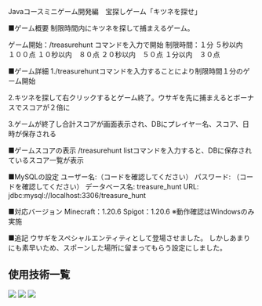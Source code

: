 Javaコースミニゲーム開発編　宝探しゲーム「キツネを探せ」

■ゲーム概要
制限時間内にキツネを探して捕まえるゲーム。

ゲーム開始：/treasurehunt コマンドを入力で開始
制限時間：１分
５秒以内　１００点
１０秒以内　８０点
２０秒以内　５０点
１分以内　３０点

■ゲーム詳細
1./treasurehuntコマンドを入力することにより制限時間１分のゲーム開始

2.キツネを探して右クリックするとゲーム終了。ウサギを先に捕まえるとボーナスでスコアが２倍に

3.ゲームが終了し合計スコアが画面表示され、DBにプレイヤー名、スコア、日時が保存される

■ゲームスコアの表示
/treasurehunt listコマンドを入力すると、DBに保存されているスコア一覧が表示

■MySQLの設定
ユーザー名:（コードを確認してください）
パスワード: （コードを確認してください）
データベース名: treasure_hunt
URL: jdbc:mysql://localhost:3306/treasure_hunt

■対応バージョン
Minecraft：1.20.6
Spigot：1.20.6
※動作確認はWindowsのみ実施

■追記
ウサギをスペシャルエンティティとして登場させました。
しかしあまりにも素早いため、スポーンした場所に留まってもらう設定にしました。

<div id="top"></div>

## 使用技術一覧

<!-- シールド一覧 -->
<!-- 該当するプロジェクトの中から任意のものを選ぶ-->
<p style="display: inline">
  <!-- バックエンドの言語一覧 -->
  <img src="https://img.shields.io/badge/-Python-F2C63C.svg?logo=python&style=for-the-badge">
  <!-- ミドルウェア一覧 -->
  <img src="https://img.shields.io/badge/-MySQL-4479A1.svg?logo=mysql&style=for-the-badge&logoColor=white">
  <!-- インフラ一覧 -->
  <img src="https://img.shields.io/badge/-githubactions-FFFFFF.svg?logo=github-actions&style=for-the-badge">
</p>
